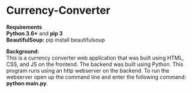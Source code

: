 # Currency-Converter

**Requirements**  
**Python 3.6+** and **pip 3**   
**BeautifulSoup:** pip install beautifulsoup

**Background:**  
This is a currency converter web application that was built using HTML, CSS, and JS on the frontend. The backend was built using Python. This program runs using an http webserver on the backend. To run the webserver open up the command line and enter the following command: **python main.py**.
